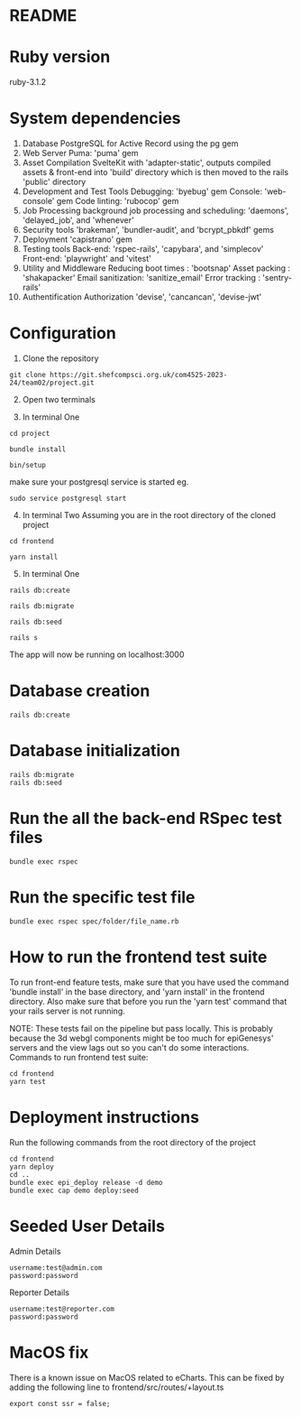# README
# Ruby version
ruby-3.1.2

# System dependencies
1. Database 
PostgreSQL for Active Record using the pg gem
2. Web Server
Puma: 'puma' gem
3. Asset Compilation
SvelteKit with 'adapter-static', outputs compiled assets & front-end into 'build' directory which is then moved to the rails 'public' directory
4. Development and Test Tools 
Debugging: 'byebug' gem
Console: 'web-console' gem
Code linting: 'rubocop' gem
5. Job Processing
background job processing and scheduling: 'daemons', 'delayed_job', and 'whenever'
6. Security tools
'brakeman', 'bundler-audit', and 'bcrypt_pbkdf' gems
7. Deployment
'capistrano' gem
8. Testing tools
Back-end: 'rspec-rails', 'capybara', and 'simplecov'  
Front-end: 'playwright' and 'vitest'
9. Utility and Middleware
Reducing boot times : 'bootsnap'
Asset packing : 'shakapacker'
Email sanitization: 'sanitize_email'
Error tracking : 'sentry-rails'
10. Authentification Authorization 
'devise', 'cancancan', 'devise-jwt'

# Configuration 

1. Clone the repository

```
git clone https://git.shefcompsci.org.uk/com4525-2023-24/team02/project.git
```

2. Open two terminals

3. In terminal One

```
cd project

bundle install

bin/setup
```
make sure your postgresql service is started eg.
```
sudo service postgresql start
```

4. In terminal Two 
Assuming you are in the root directory of the cloned project

```
cd frontend 

yarn install
```

5. In terminal One

```
rails db:create

rails db:migrate

rails db:seed

rails s
```

The app will now be running on localhost:3000

# Database creation 
```
rails db:create
```

# Database initialization
```
rails db:migrate
rails db:seed
```

# Run the all the back-end RSpec test files
```
bundle exec rspec 
```

# Run the specific test file

```
bundle exec rspec spec/folder/file_name.rb
```

# How to run the frontend test suite
To run front-end feature tests, make sure that you have used the command 'bundle install' in the base directory, and 'yarn install' in the frontend directory.
Also make sure that before you run the 'yarn test' command that your rails server is not running.

NOTE: These tests fail on the pipeline but pass locally. This is probably because the 3d webgl components might be too much for epiGenesys' servers and the view lags out so you can't do some interactions.
Commands to run frontend test suite:
```
cd frontend
yarn test
```
# Deployment instructions
Run the following commands from the root directory of the project
```
cd frontend
yarn deploy
cd ..
bundle exec epi_deploy release -d demo
bundle exec cap demo deploy:seed
```
# Seeded User Details

Admin Details
```
username:test@admin.com
password:password
```
Reporter Details
```
username:test@reporter.com
password:password
```

# MacOS fix

There is a known issue on MacOS related to eCharts. This can be fixed by adding the following line to frontend/src/routes/+layout.ts

```
export const ssr = false;
```